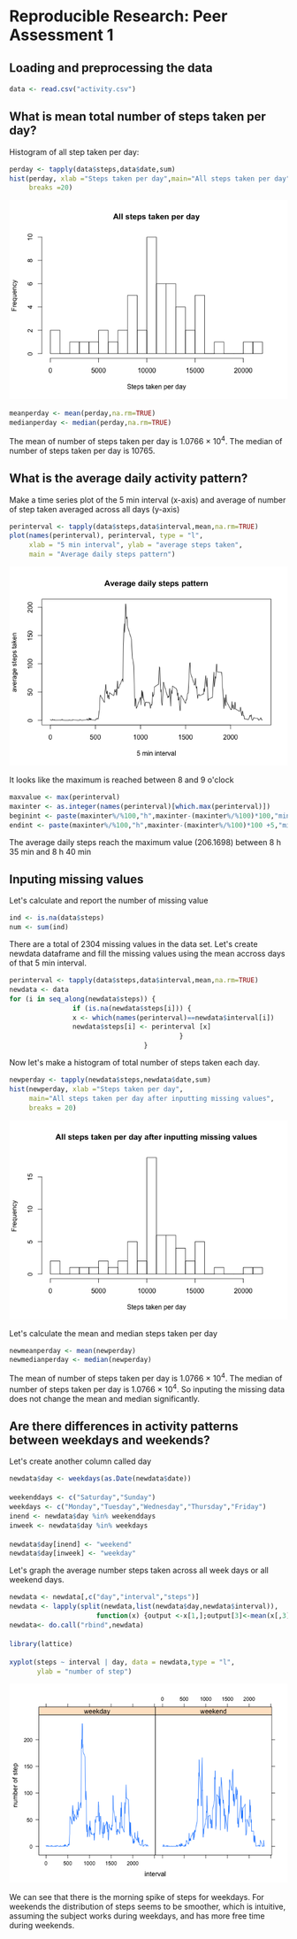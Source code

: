 # Reproducible Research: Peer Assessment 1



## Loading and preprocessing the data

```r
data <- read.csv("activity.csv")
```


## What is mean total number of steps taken per day?


Histogram of all step taken per day:



```r
perday <- tapply(data$steps,data$date,sum)
hist(perday, xlab ="Steps taken per day",main="All steps taken per day",
     breaks =20)
```

![plot of chunk histogram](figure/histogram.png) 

```r
meanperday <- mean(perday,na.rm=TRUE)
medianperday <- median(perday,na.rm=TRUE)
```


The mean of number of steps taken per day is 1.0766 &times; 10<sup>4</sup>.
The median of number of steps taken per day is 10765.


## What is the average daily activity pattern?

Make a time series plot of the 5 min interval (x-axis) and average of number
of step taken averaged across all days (y-axis)


```r
perinterval <- tapply(data$steps,data$interval,mean,na.rm=TRUE)
plot(names(perinterval), perinterval, type = "l",
     xlab = "5 min interval", ylab = "average steps taken",
     main = "Average daily steps pattern")
```

![plot of chunk timeseries](figure/timeseries.png) 


It looks like the maximum is reached between 8 and 9 o'clock



```r
maxvalue <- max(perinterval)
maxinter <- as.integer(names(perinterval)[which.max(perinterval)])
beginint <- paste(maxinter%/%100,"h",maxinter-(maxinter%/%100)*100,"min")
endint <- paste(maxinter%/%100,"h",maxinter-(maxinter%/%100)*100 +5,"min")
```


The average daily steps reach the maximum value (206.1698) between 
8 h 35 min and 8 h 40 min 


## Inputing missing values
 
 Let's calculate and report the number of missing value
 

```r
ind <- is.na(data$steps)
num <- sum(ind)
```
 
 
 There are a total of 2304 missing values in the data set.
 Let's create newdata dataframe and fill the missing values using the mean accross days of
 that 5 min interval.
 

```r
perinterval <- tapply(data$steps,data$interval,mean,na.rm=TRUE)
newdata <- data
for (i in seq_along(newdata$steps)) {
                if (is.na(newdata$steps[i])) {
                x <- which(names(perinterval)==newdata$interval[i])
                newdata$steps[i] <- perinterval [x]
                                           }        
                                  }
```
 
Now let's make a histogram of total number of steps taken each day.


```r
newperday <- tapply(newdata$steps,newdata$date,sum)
hist(newperday, xlab ="Steps taken per day",
     main="All steps taken per day after inputting missing values",
     breaks = 20)
```

![plot of chunk newhistogram](figure/newhistogram.png) 

Let's calculate the mean and median steps taken per day


```r
newmeanperday <- mean(newperday)
newmedianperday <- median(newperday)
```


The mean of number of steps taken per day is 1.0766 &times; 10<sup>4</sup>.
The median of number of steps taken per day is 1.0766 &times; 10<sup>4</sup>.
So inputing the missing data does not change the mean and median significantly.


## Are there differences in activity patterns between weekdays and weekends?

Let's create another column called day


```r
newdata$day <- weekdays(as.Date(newdata$date))

weekenddays <- c("Saturday","Sunday")
weekdays <- c("Monday","Tuesday","Wednesday","Thursday","Friday")
inend <- newdata$day %in% weekenddays
inweek <- newdata$day %in% weekdays

newdata$day[inend] <- "weekend"
newdata$day[inweek] <- "weekday"
```


Let's graph the average number steps taken across all week days or 
all weekend days.



```r
newdata <- newdata[,c("day","interval","steps")]
newdata <- lapply(split(newdata,list(newdata$day,newdata$interval)),
                      function(x) {output <-x[1,];output[3]<-mean(x[,3]);output})
newdata<- do.call("rbind",newdata)

library(lattice)

xyplot(steps ~ interval | day, data = newdata,type = "l",
       ylab = "number of step")
```

![plot of chunk weekendweekday](figure/weekendweekday.png) 

We can see that there is the morning spike of steps for weekdays.
For weekends the distribution of steps seems to be smoother, which is intuitive,
assuming the subject works during weekdays, and has more free time during weekends.
